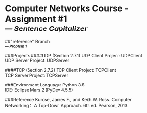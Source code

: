 # Computer Networks Course - Assignment #1<br><sub>___— Sentence Capitalizer___</sub>

##"reference" Branch<br><sub>___— Problem 1___</sub>

###Projects
####UDP (Section 2.7.1)
UDP Client Project: UDPClient<br>
UDP Server Project: UDPServer

####TCP (Section 2.7.2)
TCP Client Project: TCPClient<br>
TCP Server Project: TCPServer

###Environment
Language: Python 3.5<br>
IDE: Eclipse Mars.2 (PyDev 4.5.5)

###Reference
Kurose, James F., and Keith W. Ross. Computer Networking： A Top-Down Approach. 6th ed. Pearson, 2013.
